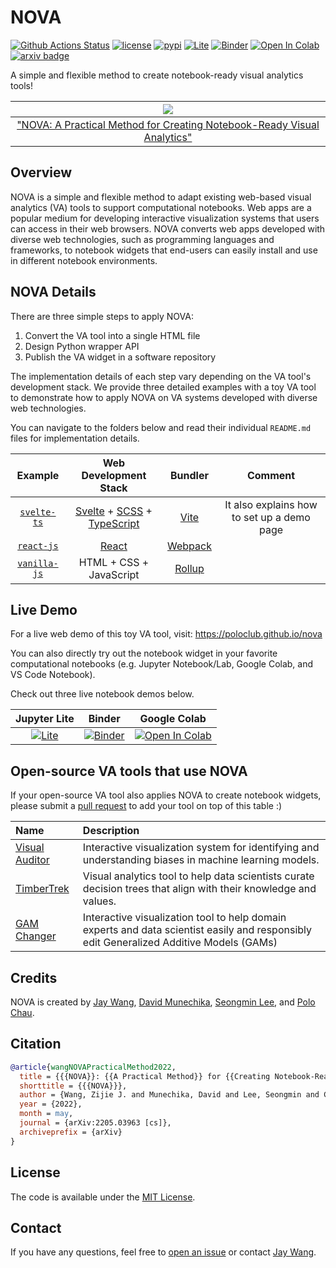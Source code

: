 # NOVA

[![Github Actions Status](https://github.com/poloclub/nova/workflows/build/badge.svg)](https://github.com/poloclub/nova/actions/workflows/build.yml)
[![license](https://img.shields.io/badge/License-MIT-brightgreen)](https://github.com/poloclub/nova/blob/master/LICENSE)
[![pypi](https://img.shields.io/pypi/v/nova-graph?color=blue)](https://pypi.python.org/pypi/nova-graph)
[![Lite](https://gist.githubusercontent.com/xiaohk/9b9f7c8fa162b2c3bc3251a5c9a799b2/raw/a7fca1d0a2d62c2b49f60c0217dffbd0fe404471/lite-badge-launch-small.svg)](https://poloclub.github.io/nova/notebook)
[![Binder](https://mybinder.org/badge_logo.svg)](https://mybinder.org/v2/gh/poloclub/nova/master?urlpath=lab/tree/svelte-ts/notebook-widget/example/nova-graph.ipynb)
[![Open In Colab](https://colab.research.google.com/assets/colab-badge.svg)](https://colab.research.google.com/drive/1WPT-pjO4-qNdD-UYwrFk7DVwAl2XrHBB?usp=sharing)
[![arxiv badge](https://img.shields.io/badge/arXiv-2205.03963-red)](https://arxiv.org/abs/2205.03963)
<!-- [![DOI:10.1145/3491101.3519653](https://img.shields.io/badge/DOI-10.1145/3491101.3519653-blue)](https://doi.org/10.1145/3491101.3519653) -->

A simple and flexible method to create notebook-ready visual analytics tools!

<!-- <table>
  <tr>
    <td colspan="1"><img src='https://i.imgur.com/FtmHafo.png'></td>
  </tr>
  <tr></tr>
  <tr>
    <td><a href="https://youtu.be/eMlTtloGyho">👨🏻‍🏫 Talk</a></td>
    <td><a href="https://youtu.be/OKaPmEBzEX0">📺 Video</a></td>
    <td><a href="https://arxiv.org/abs/2202.11086">📖 "StickyLand: breaking the linear presentation of computational Notebooks"</a></td>
  </tr>
</table> -->

|<img src='https://i.imgur.com/tlkVvjt.png'>|
|:---:|
|<a href="https://youtu.be/3eGqTmsStJM">"NOVA: A Practical Method for Creating Notebook-Ready Visual Analytics"</a>|

## Overview

NOVA is a simple and flexible method to adapt existing web-based visual analytics (VA) tools to support computational notebooks. Web apps are a popular medium for developing interactive visualization systems that users can access in their web browsers. NOVA converts web apps developed with diverse web technologies, such as programming languages and frameworks, to notebook widgets that end-users can easily install and use in different notebook environments.

## NOVA Details

There are three simple steps to apply NOVA:

1. Convert the VA tool into a single HTML file
2. Design Python wrapper API
3. Publish the VA widget in a software repository

The implementation details of each step vary depending on the VA tool's development stack. We provide three detailed examples with a toy VA tool to demonstrate how to apply NOVA on VA systems developed with diverse web technologies.

You can navigate to the folders below and read their individual `README.md` files for implementation details.

|Example|Web Development Stack|Bundler|Comment|
|:---:|:---:|:---:|:---:|
|[`svelte-ts`](./svelte-ts/)|[Svelte](https://svelte.dev) + [SCSS](https://sass-lang.com) + [TypeScript](https://www.typescriptlang.org)|[Vite](https://vitejs.dev)|It also explains how to set up a demo page|
|[`react-js`](./react-js/)|[React](https://reactjs.org)|[Webpack](https://webpack.js.org)||
|[`vanilla-js`](./vanilla-js/)|HTML + CSS + JavaScript|[Rollup](https://rollupjs.org/guide/en/)||

## Live Demo

For a live web demo of this toy VA tool, visit: <https://poloclub.github.io/nova>

You can also directly try out the notebook widget in your favorite computational notebooks (e.g. Jupyter Notebook/Lab, Google Colab, and VS Code Notebook).

Check out three live notebook demos below.

|Jupyter Lite|Binder|Google Colab|
|:---:|:---:|:---:|
|[![Lite](https://gist.githubusercontent.com/xiaohk/9b9f7c8fa162b2c3bc3251a5c9a799b2/raw/a7fca1d0a2d62c2b49f60c0217dffbd0fe404471/lite-badge-launch-small.svg)](https://poloclub.github.io/nova/notebook)|[![Binder](https://mybinder.org/badge_logo.svg)](https://mybinder.org/v2/gh/poloclub/nova/master?urlpath=lab/tree/svelte-ts/notebook-widget/example/nova-graph.ipynb)|[![Open In Colab](https://colab.research.google.com/assets/colab-badge.svg)](https://colab.research.google.com/drive/1WPT-pjO4-qNdD-UYwrFk7DVwAl2XrHBB?usp=sharing)|

## Open-source VA tools that use NOVA

If your open-source VA tool also applies NOVA to create notebook widgets, please submit a [pull request](https://github.com/poloclub/nova/pulls) to add your tool on top of this table :)

|Name|Description|
|:---|:---|
[Visual Auditor](https://github.com/poloclub/visual-auditor)|Interactive visualization system for identifying and understanding biases in machine learning models.|
[TimberTrek](https://github.com/poloclub/timbertrek)|Visual analytics tool to help data scientists curate decision trees that align with their knowledge and values.
[GAM Changer](https://github.com/interpretml/gam-changer)|Interactive visualization tool to help domain experts and data scientist easily and responsibly edit Generalized Additive Models (GAMs)|

## Credits

NOVA is created by <a href='https://zijie.wang/' target='_blank'>Jay Wang</a>, <a href='https://www.linkedin.com/in/dmunechika' target='_blank'>David Munechika</a>, <a href='http://www.seongmin.xyz' target='_blank'>Seongmin Lee</a>, and <a href='' target='_blank'>Polo Chau</a>.

## Citation

```bibTeX
@article{wangNOVAPracticalMethod2022,
  title = {{{NOVA}}: {{A Practical Method}} for {{Creating Notebook-Ready Visual Analytics}}},
  shorttitle = {{{NOVA}}},
  author = {Wang, Zijie J. and Munechika, David and Lee, Seongmin and Chau, Duen Horng},
  year = {2022},
  month = may,
  journal = {arXiv:2205.03963 [cs]},
  archiveprefix = {arXiv}
}
```

## License

The code is available under the [MIT License](https://github.com/poloclub/nova/blob/master/LICENSE).

## Contact

If you have any questions, feel free to [open an issue](https://github.com/poloclub/nova/issues/new) or contact [Jay Wang](https://zijie.wang).